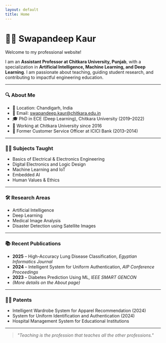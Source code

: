 ```yaml
---
layout: default
title: Home
---
```


# 👩‍🏫 Swapandeep Kaur

Welcome to my professional website!

I am an **Assistant Professor at Chitkara University, Punjab**, with a specialization in **Artificial Intelligence, Machine Learning, and Deep Learning**. I am passionate about teaching, guiding student research, and contributing to impactful engineering education.

---

### 🔍 About Me

- 📍 Location: Chandigarh, India  
- 📧 Email: [swapandeep.kaur@chitkara.edu.in](mailto:swapandeep.kaur@chitkara.edu.in)  
- 🎓 PhD in ECE (Deep Learning), Chitkara University (2019–2022)  
- 🏢 Working at Chitkara University since 2016  
- 🏦 Former Customer Service Officer at ICICI Bank (2013–2014)  

---

### 🧑‍🏫 Subjects Taught

- Basics of Electrical & Electronics Engineering  
- Digital Electronics and Logic Design  
- Machine Learning and IoT  
- Embedded AI  
- Human Values & Ethics  

---

### 🛠️ Research Areas

- Artificial Intelligence  
- Deep Learning  
- Medical Image Analysis  
- Disaster Detection using Satellite Images  

---
### 📚 Recent Publications

- **2025** – High-Accuracy Lung Disease Classification, *Egyptian Informatics Journal*  
- **2024** – Intelligent System for Uniform Authentication, *AIP Conference Proceedings*  
- **2023** – Diabetes Prediction Using ML, *IEEE SMART GENCON*  
- *(More details on the About page)*

---

### 👩‍🔬 Patents

- Intelligent Wardrobe System for Apparel Recommendation (2024)  
- System for Uniform Identification and Authentication (2024)  
- Hospital Management System for Educational Institutions  

---

> *"Teaching is the profession that teaches all the other professions."*
